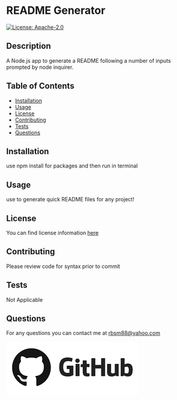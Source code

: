 # README Generator

[![License: Apache-2.0](https://img.shields.io/badge/License-Apache%202.0-blue.svg)](https://opensource.org/licenses/Apache-2.0)

## Description

A Node.js app to generate a README following a number of inputs prompted by node inquirer.

## Table of Contents

- [Installation](#installation)
- [Usage](#usage)
- [License](#license)
- [Contributing](#contributing)
- [Tests](#tests)
- [Questions](#questions)

## Installation

use npm install for packages and then run in terminal

## Usage

use to generate quick README files for any project!

## License

You can find license information [here](https://opensource.org/licenses/Apache-2.0)

## Contributing

Please review code for syntax prior to commit

## Tests

Not Applicable

## Questions

For any questions you can contact me at rbsm88@yahoo.com

[![Github](./img/github.png)](https://github.com/rivenception)

